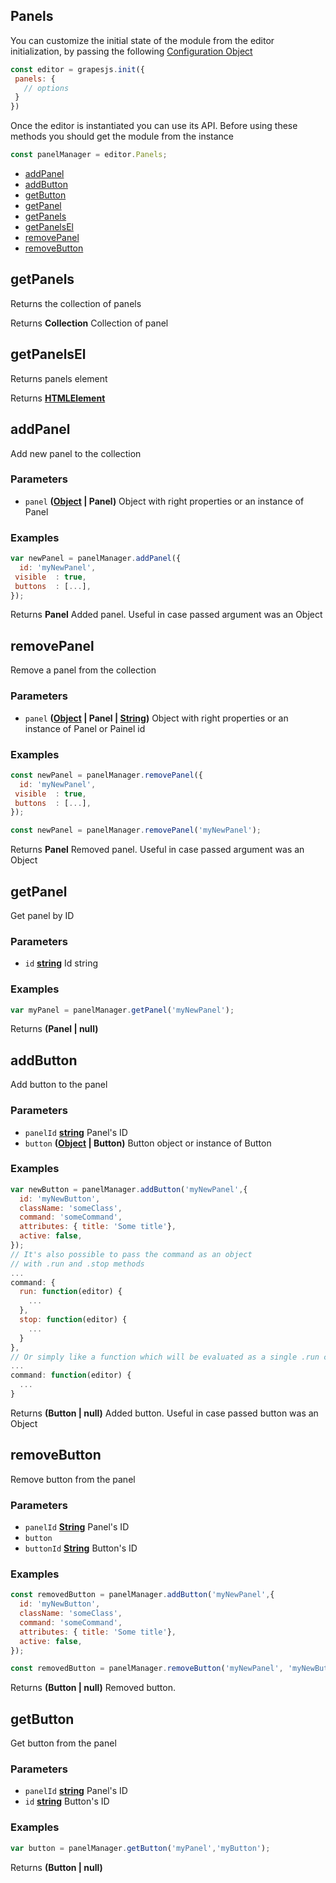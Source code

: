 <!-- Generated by documentation.js. Update this documentation by updating the source code. -->

## Panels

You can customize the initial state of the module from the editor initialization, by passing the following [Configuration Object][1]

```js
const editor = grapesjs.init({
 panels: {
   // options
 }
})
```

Once the editor is instantiated you can use its API. Before using these methods you should get the module from the instance

```js
const panelManager = editor.Panels;
```

-   [addPanel][2]
-   [addButton][3]
-   [getButton][4]
-   [getPanel][5]
-   [getPanels][6]
-   [getPanelsEl][7]
-   [removePanel][8]
-   [removeButton][9]

## getPanels

Returns the collection of panels

Returns **Collection** Collection of panel

## getPanelsEl

Returns panels element

Returns **[HTMLElement][10]** 

## addPanel

Add new panel to the collection

### Parameters

-   `panel` **([Object][11] | Panel)** Object with right properties or an instance of Panel

### Examples

```javascript
var newPanel = panelManager.addPanel({
  id: 'myNewPanel',
 visible  : true,
 buttons  : [...],
});
```

Returns **Panel** Added panel. Useful in case passed argument was an Object

## removePanel

Remove a panel from the collection

### Parameters

-   `panel` **([Object][11] | Panel | [String][12])** Object with right properties or an instance of Panel or Painel id

### Examples

```javascript
const newPanel = panelManager.removePanel({
  id: 'myNewPanel',
 visible  : true,
 buttons  : [...],
});

const newPanel = panelManager.removePanel('myNewPanel');
```

Returns **Panel** Removed panel. Useful in case passed argument was an Object

## getPanel

Get panel by ID

### Parameters

-   `id` **[string][12]** Id string

### Examples

```javascript
var myPanel = panelManager.getPanel('myNewPanel');
```

Returns **(Panel | null)** 

## addButton

Add button to the panel

### Parameters

-   `panelId` **[string][12]** Panel's ID
-   `button` **([Object][11] | Button)** Button object or instance of Button

### Examples

```javascript
var newButton = panelManager.addButton('myNewPanel',{
  id: 'myNewButton',
  className: 'someClass',
  command: 'someCommand',
  attributes: { title: 'Some title'},
  active: false,
});
// It's also possible to pass the command as an object
// with .run and .stop methods
...
command: {
  run: function(editor) {
    ...
  },
  stop: function(editor) {
    ...
  }
},
// Or simply like a function which will be evaluated as a single .run command
...
command: function(editor) {
  ...
}
```

Returns **(Button | null)** Added button. Useful in case passed button was an Object

## removeButton

Remove button from the panel

### Parameters

-   `panelId` **[String][12]** Panel's ID
-   `button`  
-   `buttonId` **[String][12]** Button's ID

### Examples

```javascript
const removedButton = panelManager.addButton('myNewPanel',{
  id: 'myNewButton',
  className: 'someClass',
  command: 'someCommand',
  attributes: { title: 'Some title'},
  active: false,
});

const removedButton = panelManager.removeButton('myNewPanel', 'myNewButton');
```

Returns **(Button | null)** Removed button.

## getButton

Get button from the panel

### Parameters

-   `panelId` **[string][12]** Panel's ID
-   `id` **[string][12]** Button's ID

### Examples

```javascript
var button = panelManager.getButton('myPanel','myButton');
```

Returns **(Button | null)** 

[1]: https://github.com/artf/grapesjs/blob/master/src/panels/config/config.js

[2]: #addpanel

[3]: #addbutton

[4]: #getbutton

[5]: #getpanel

[6]: #getpanels

[7]: #getpanelsel

[8]: #removepanel

[9]: #removebutton

[10]: https://developer.mozilla.org/docs/Web/HTML/Element

[11]: https://developer.mozilla.org/docs/Web/JavaScript/Reference/Global_Objects/Object

[12]: https://developer.mozilla.org/docs/Web/JavaScript/Reference/Global_Objects/String
